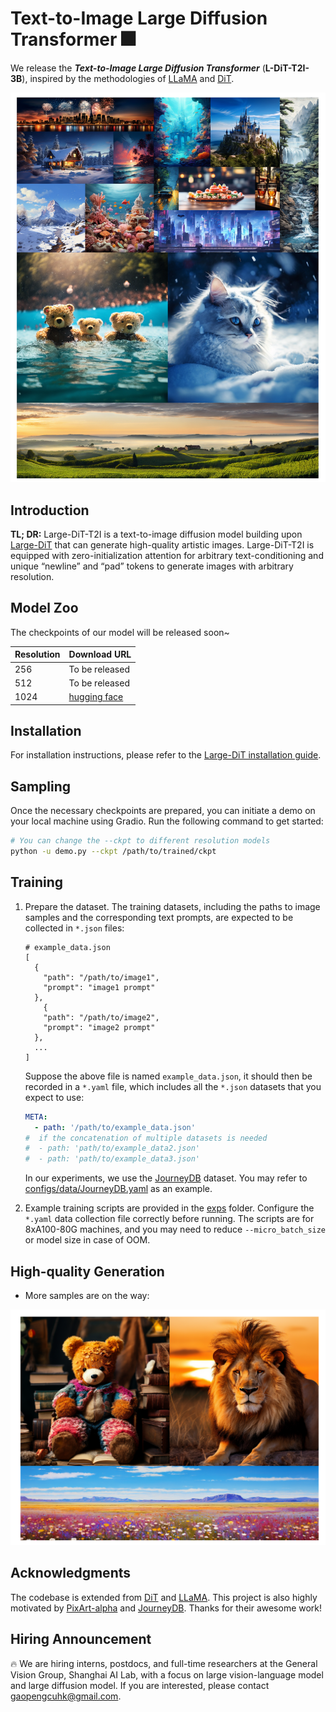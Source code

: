 # Text-to-Image Large Diffusion Transformer 🎆

We release the ***Text-to-Image Large Diffusion Transformer*** (**L-DiT-T2I-3B**), inspired by the methodologies of [LLaMA](https://github.com/facebookresearch/llama) and [DiT](https://github.com/facebookresearch/DiT). 

![image-20240307160444196](assets/sample.png)

## Introduction

**TL; DR:** Large-DiT-T2I is a text-to-image diffusion model building upon [Large-DiT](https://github.com/Alpha-VLLM/LLaMA2-Accessory/tree/main/Large-DiT-ImageNet) that can generate high-quality artistic images.  Large-DiT-T2I is equipped with zero-initialization attention for arbitrary text-conditioning and unique “newline” and “pad” tokens to generate images with arbitrary resolution. 

## Model Zoo

The checkpoints of our model will be released soon~

| Resolution | Download URL     |
| ---------- |------------------|
| 256        | To be released   |
| 512        | To be released   |
| 1024       | [hugging face](https://huggingface.co/Alpha-VLLM/Large-DiT/tree/main/240308_3b_1024) |

## Installation

For installation instructions, please refer to the [Large-DiT installation guide](https://github.com/Alpha-VLLM/LLaMA2-Accessory/tree/main/Large-DiT-ImageNet).

## Sampling

Once the necessary checkpoints are prepared, you can initiate a demo on your local machine using Gradio. Run the following command to get started:

```bash
# You can change the --ckpt to different resolution models
python -u demo.py --ckpt /path/to/trained/ckpt
```

## Training

1. Prepare the dataset. The training datasets, including the paths to image samples and the corresponding text prompts, are expected to be collected in `*.json` files:

   ```
   # example_data.json
   [
     {
       "path": "/path/to/image1",
       "prompt": "image1 prompt"
     },
       {
       "path": "/path/to/image2",
       "prompt": "image2 prompt"
     },
     ...
   ]
   ```

   Suppose the above file is named `example_data.json`, it should then be recorded in a `*.yaml` file, which includes all the `*.json` datasets that you expect to use:

   ```yaml
   META:
     - path: '/path/to/example_data.json'
   #  if the concatenation of multiple datasets is needed
   #  - path: 'path/to/example_data2.json'
   #  - path: 'path/to/example_data3.json'
   ```

   In our experiments, we use the [JourneyDB](https://journeydb.github.io/) dataset. You may refer to [configs/data/JourneyDB.yaml](./configs/data/JourneyDB.yaml) as an example.

1. Example training scripts are provided in the [exps](./exps) folder. Configure the `*.yaml` data collection file correctly before running. The scripts are for 8xA100-80G machines, and you may need to reduce `--micro_batch_size` or model size in case of OOM.

## High-quality Generation

* More samples are on the way:

![sample2](assets/sample_2.png)

## Acknowledgments

The codebase is extended from [DiT](https://github.com/facebookresearch/DiT) and [LLaMA](https://github.com/facebookresearch/llama). This project is also highly motivated by [PixArt-alpha](https://github.com/PixArt-alpha/PixArt-alpha) and [JourneyDB](https://journeydb.github.io/). Thanks for their awesome work! 

## Hiring Announcement
🔥 We are hiring interns, postdocs, and full-time researchers at the General Vision Group, Shanghai AI Lab, with a focus on large vision-language model and large diffusion model. If you are interested, please contact gaopengcuhk@gmail.com.
